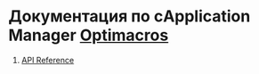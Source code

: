 #  Документация по сApplication Manager [Optimacros](https://optimacros.ru/)

1. [API Reference](./API/API.md)

